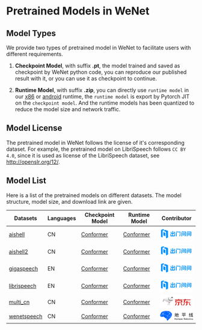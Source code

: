 # Pretrained Models in WeNet

## Model Types
We provide two types of pretrained model in WeNet to facilitate users with different requirements.

1. **Checkpoint Model**, with suffix **.pt**, the model trained and saved as checkpoint by WeNet python code, you can reproduce our published result with it, or you can use it as checkpoint to continue.

2. **Runtime Model**, with suffix **.zip**, you can directly use `runtime model` in our [x86](https://github.com/wenet-e2e/wenet/tree/main/runtime/libtorch) or [android](https://github.com/wenet-e2e/wenet/tree/main/runtime/android) runtime, the `runtime model` is export by Pytorch JIT on the `checkpoint model`. And the runtime models has been quantized to reduce the model size and network traffic.

## Model License

The pretrained model in WeNet follows the license of it's corresponding dataset.
For example, the pretrained model on LibriSpeech follows `CC BY 4.0`, since it is used as license of the LibriSpeech dataset, see http://openslr.org/12/.

## Model List

Here is a list of the pretrained models on different datasets. The model structure, model size, and download link are given.

| Datasets  | Languages     | Checkpoint Model  | Runtime Model     | Contributor |
|---    |---    |---    |---    |---    |
| [aishell](../examples/aishell/s0/README.md)   | CN    | [Conformer](https://wenet.org.cn/downloads?models=wenet&version=20210601_u2pp_conformer_exp_aishell.tar.gz)  | [Conformer](https://wenet.org.cn/downloads?models=wenet&version=20210601_u2pp_conformer_libtorch_aishell.tar.gz)     | <a href="https://www.chumenwenwen.com" target="_blank"><img src="https://raw.githubusercontent.com/wenet-e2e/wenet-contributors/main/companies/chumenwenwen.png" width="100px"></a> |
| [aishell2](../examples/aishell2/s0/README.md)     | CN    | [Conformer](https://wenet.org.cn/downloads?models=wenet&version=aishell2_u2pp_conformer_exp.tar.gz)     | [Conformer](https://wenet.org.cn/downloads?models=wenet&version=aishell2_u2pp_conformer_libtorch.tar.gz)    | <a href="https://www.chumenwenwen.com" target="_blank"><img src="https://raw.githubusercontent.com/wenet-e2e/wenet-contributors/main/companies/chumenwenwen.png" width="100px"></a> |
| [gigaspeech](../examples/gigaspeech/s0/README.md)     | EN    | [Conformer](https://wenet.org.cn/downloads?models=wenet&version=gigaspeech_u2pp_conformer_exp.tar.gz)   | [Conformer](https://wenet.org.cn/downloads?models=wenet&version=gigaspeech_u2pp_conformer_libtorch.tar.gz)  |  <a href="https://www.chumenwenwen.com" target="_blank"><img src="https://raw.githubusercontent.com/wenet-e2e/wenet-contributors/main/companies/chumenwenwen.png" width="100px"></a> |
| [librispeech](../examples/librispeech/s0/README.md)   | EN    | [Conformer](https://wenet.org.cn/downloads?models=wenet&version=librispeech_u2pp_conformer_exp.tar.gz)  | [Conformer](https://wenet.org.cn/downloads?models=wenet&version=librispeech_u2pp_conformer_libtorch.tar.gz)     |  <a href="https://www.chumenwenwen.com" target="_blank"><img src="https://raw.githubusercontent.com/wenet-e2e/wenet-contributors/main/companies/chumenwenwen.png" width="100px"></a> |
| [multi_cn](../examples/multi_cn/s0/README.md)     | CN    | [Conformer](https://wenet.org.cn/downloads?models=wenet&version=multi_cn_unified_conformer_exp.tar.gz)  | [Conformer](https://wenet.org.cn/downloads?models=wenet&version=multi_cn_unified_conformer_libtorch.tar.gz)     | <a href="https://www.jd.com" target="_blank"><img src="https://raw.githubusercontent.com/wenet-e2e/wenet-contributors/main/companies/jd.jpeg" width="100px"></a> |
| [wenetspeech](../examples/wenetspeech/s0/README.md)     | CN    | [Conformer](https://wenet.org.cn/downloads?models=wenet&version=wenetspeech_u2pp_conformer_exp.tar.gz) | [Conformer](https://wenet.org.cn/downloads?models=wenet&version=wenetspeech_u2pp_conformer_libtorch.tar.gz)     | <a href="https://horizon.ai" target="_blank"><img src="https://raw.githubusercontent.com/wenet-e2e/wenet-contributors/main/companies/hobot.png" width="100px"></a> |
